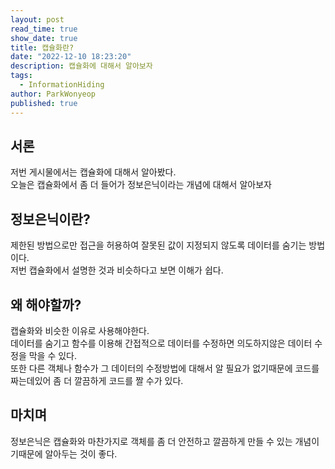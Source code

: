 ```yaml
---
layout: post
read_time: true
show_date: true
title: 캡슐화란?
date: "2022-12-10 18:23:20"
description: 캡슐화에 대해서 알아보자
tags:
  - InformationHiding
author: ParkWonyeop
published: true
---
```


## 서론

저번 게시물에서는 캡슐화에 대해서 알아봤다.  
오늘은 캡슐화에서 좀 더 들어가 정보은닉이라는 개념에 대해서 알아보자  

## 정보은닉이란?

제한된 방법으로만 접근을 허용하여 잘못된 값이 지정되지 않도록 데이터를 숨기는 방법이다.  
저번 캡슐화에서 설명한 것과 비슷하다고 보면 이해가 쉽다.  

## 왜 해야할까?

캡슐화와 비슷한 이유로 사용해야한다.  
데이터를 숨기고 함수를 이용해 간접적으로 데이터를 수정하면 의도하지않은 데이터 수정을 막을 수 있다.  
또한 다른 객체나 함수가 그 데이터의 수정방법에 대해서 알 필요가 없기때문에 코드를 짜는데있어 좀 더 깔끔하게 코드를 짤 수가 있다.  

## 마치며

정보은닉은 캡슐화와 마찬가지로 객체를 좀 더 안전하고 깔끔하게 만들 수 있는 개념이기때문에 알아두는 것이 좋다.  